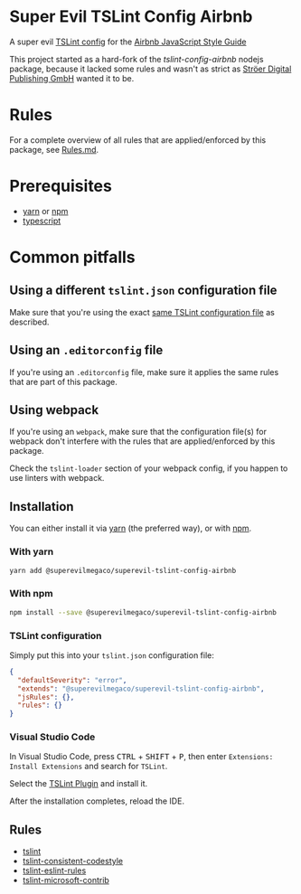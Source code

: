 # Super Evil TSLint Config Airbnb

A super evil [TSLint config][tslint-website]
for the [Airbnb JavaScript Style Guide][airbnb-js-website]

This project started as a hard-fork of the *tslint-config-airbnb* nodejs
package, because it lacked some rules and wasn't as strict as
[Ströer Digital Publishing GmbH][sdp-github] wanted it to be.

# Rules

For a complete overview of all rules that are applied/enforced by this package,
see [Rules.md][rules-doc].

# Prerequisites

* [yarn][yarn-install] or [npm][npm-install]
* [typescript][typescript-npm]

# Common pitfalls

## Using a different `tslint.json` configuration file

Make sure that you're using the exact
[same TSLint configuration file](#tslint-configuration) as described.

## Using an `.editorconfig` file

If you're using an `.editorconfig` file, make sure it applies the same rules
that are part of this package.

## Using webpack

If you're using an `webpack`, make sure that the configuration file(s) for
webpack don't interfere with the rules that are applied/enforced by this
package.

Check the `tslint-loader` section of your webpack config, if you happen to use
linters with webpack.

## Installation

You can either install it via [yarn][yarn] (the preferred way),
or with [npm][npm-install].

### With yarn

```bash
yarn add @superevilmegaco/superevil-tslint-config-airbnb
```

### With npm

```bash
npm install --save @superevilmegaco/superevil-tslint-config-airbnb
```

### TSLint configuration

Simply put this into your `tslint.json` configuration file:

```json
{
  "defaultSeverity": "error",
  "extends": "@superevilmegaco/superevil-tslint-config-airbnb",
  "jsRules": {},
  "rules": {}
}
```

### Visual Studio Code

In Visual Studio Code, press
<kbd>CTRL</kbd> + <kbd>SHIFT</kbd> + <kbd>P</kbd>,
then enter `Extensions: Install Extensions` and search for `TSLint`.

Select the [TSLint Plugin][vscode-tslint-plugin] and install it.

After the installation completes, reload the IDE.

## Rules

* [tslint][tslint]
* [tslint-consistent-codestyle][tslint-consistent-codestyle]
* [tslint-eslint-rules][tslint-eslint-rules]
* [tslint-microsoft-contrib][tslint-microsoft-contrib]



[tslint-website]: https://palantir.github.io/tslint/usage/tslint-json/
[airbnb-js-website]: https://github.com/airbnb/javascript
[tslint]: https://www.npmjs.com/package/tslint
[tslint-consistent-codestyle]: https://www.npmjs.com/package/tslint-consistent-codestyle
[tslint-eslint-rules]: https://www.npmjs.com/package/tslint-eslint-rules
[tslint-microsoft-contrib]: https://www.npmjs.com/package/tslint-microsoft-contrib
[yarn-install]: https://yarnpkg.com/en/docs/install
[yarn]: https://yarnpkg.com/
[npm-install]: https://www.npmjs.com/get-npm
[vscode-tslint-plugin]: https://marketplace.visualstudio.com/items?itemName=eg2.tslint
[typescript-npm]: https://www.npmjs.com/package/typescript
[sdp-github]: https://github.com/stroeerdigitalpublishing
[rules-doc]: Rules.md

